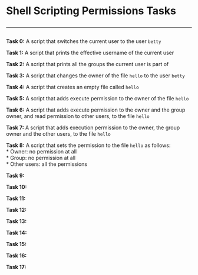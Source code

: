 # Shell Scripting Permissions Tasks <hr>

**Task 0:** A script that switches the current user to the user `betty`

**Task 1:** A script that prints the effective username of the current user

**Task 2:** A script that prints all the groups the current user is part of

**Task 3:** A script that changes the owner of the file `hello` to the user `betty`

**Task 4:** A script that creates an empty file called `hello`

**Task 5:** A script that adds execute permission to the owner of the file `hello`

**Task 6:** A script that adds execute permission to the owner and the group owner, and read permission to other users, to the file `hello`

**Task 7:** A script that adds execution permission to the owner, the group owner and the other users, to the file `hello`

**Task 8:** A script that sets the permission to the file `hello` as follows: <br>
               * Owner: no permission at all <br>
               * Group: no permission at all <br>
               * Other users: all the permissions <br>

**Task 9:**

**Task 10:**

**Task 11:**

**Task 12:**

**Task 13:**

**Task 14:**

**Task 15:**

**Task 16:**

**Task 17:**

